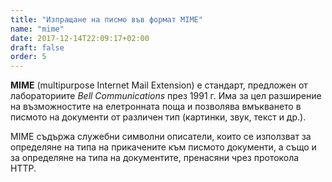 ```yaml
---
title: "Изпращане на писмо във формат MIME"
name: "mime"
date: 2017-12-14T22:09:17+02:00
draft: false
order: 5
---
```


**MIME** (multipurpose Internet Mail Extension) е стандарт, предложен от лабораториите *Bell Communications* през 1991 г. Има за цел разширение на възможностите на елетронната поща и позволява вмъкването в писмото на документи от различен тип (картинки, звук, текст и др.).

MIME съдържа служебни символни описатели, които се използват за определяне на типа на прикачените към писмото документи, а също и за определяне на типа на документите, пренасяни чрез протокола HTTP.
